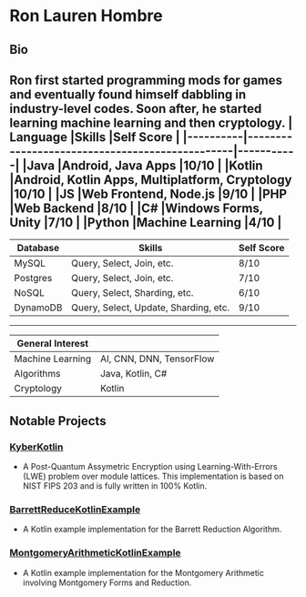 # Ron Lauren Hombre
## Bio
Ron first started programming mods for games and eventually found himself dabbling in industry-level codes. Soon after, he started learning machine learning and then cryptology.
| Language |Skills                                          |Self Score |
|----------|------------------------------------------------|-----------|
|Java      |Android, Java Apps                              |10/10      |
|Kotlin    |Android, Kotlin Apps, Multiplatform, Cryptology |10/10      |
|JS        |Web Frontend, Node.js                           |9/10       |
|PHP       |Web Backend                                     |8/10       |
|C#        |Windows Forms, Unity                            |7/10       |
|Python    |Machine Learning                                |4/10       |
---
| Database |Skills                               |Self Score |
|----------|-------------------------------------|-----------|
|MySQL     |Query, Select, Join, etc.            |8/10       |
|Postgres  |Query, Select, Join, etc.            |7/10       |
|NoSQL     |Query, Select, Sharding, etc.        |6/10       |
|DynamoDB  |Query, Select, Update, Sharding, etc.|9/10       |
---
| General Interest ||
|----------|-------------------------------------|
|Machine Learning|AI, CNN, DNN, TensorFlow       |
|Algorithms      |Java, Kotlin, C#               |
|Cryptology      |Kotlin                         |

## Notable Projects
### [KyberKotlin](https://github.com/ronhombre/KyberKotlin)
- A Post-Quantum Assymetric Encryption using Learning-With-Errors (LWE) problem over module lattices. This implementation is based on NIST FIPS 203 and is fully written in 100% Kotlin.
### [BarrettReduceKotlinExample](https://github.com/ronhombre/BarrettReduceKotlinExample)
- A Kotlin example implementation for the Barrett Reduction Algorithm.
### [MontgomeryArithmeticKotlinExample](https://github.com/ronhombre/MontgomeryArithmeticKotlinExample)
- A Kotlin example implementation for the Montgomery Arithmetic involving Montgomery Forms and Reduction.

